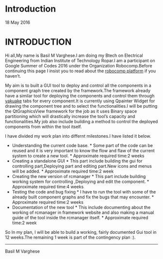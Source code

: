 # Introduction

18 May 2016

# INTRODUCTION

Hi all,My name is Basil M Varghese.I am doing my Btech on Electrical Engineering from Indian Institute of Technology Ropar.I am a participant on Google Summer of Codes 2016 under the Organization Robocomp.Before continuing this page I insist you to read about the [robocomp platform](http://robocomp.github.io/website/) if you haven’t.

My aim is to built a GUI tool to deploy and control all the components in a component graph tree created by the framework.The framework already have a similar tool for deploying the components and control them through [yakuake](https://apps.ubuntu.com/cat/applications/precise/yakuake/) tabs for every component.It is currently using Qpainter Widget for drawing the component tree and to select the functionalities.I will be putting the QtGraphicsView framework for the job as it uses Binary space partitioning which will drastically increase the tool’s capacity and functionalities.My job also include building a method to control the deployed components from within the tool itself.

I have divided my work plan into differnt milestones.I have listed it below.

*   Understanding the current code base. * Some part of the code can be reused and it is very important to know the flow and flaw of the current system to create a new tool. * Approximate required time:2 weeks
*   Creating a standalone GUI * This part include building the gui for controlling part,Deploying part and editing part.New icons and menus will be added. * Approximate required time:2 week
*   Creating the new version of rcmanager * This part include building working system for controlling ,Deploying and edit the component. * Approximate required time:4 weeks
*   Testing the code and bug fixing * I have to run the tool with some of the already built component graphs and fix the bugs that may encounter. * Approximate required time:2 weeks
*   Documentation of the new tool * This include documenting about the working of rcmanager in framework website and also making a manual guide of the tool inside the rcmanager itself. * Approximate required time:2 week

So In my plan, I will be able to build a working, fairly documented Gui tool in 12 weeks.The remaining 1 week is part of the contingency plan :).

* * *

Basil M Varghese
